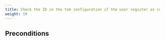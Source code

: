 ```yaml
---
title: Check the ID in the tab configuration if the user register as customer and uncheck the box subscribe
weight: 19
---
```


## Preconditions


